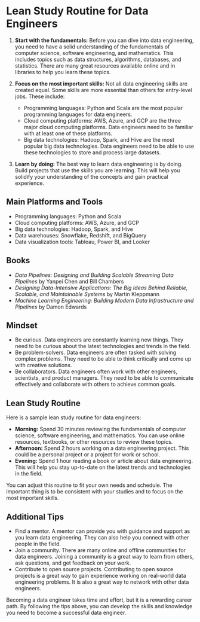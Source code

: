 # Lean Study Routine for Data Engineers

1. **Start with the fundamentals:** Before you can dive into data engineering, you need to have a solid understanding of the fundamentals of computer science, software engineering, and mathematics. This includes topics such as data structures, algorithms, databases, and statistics. There are many great resources available online and in libraries to help you learn these topics.

2. **Focus on the most important skills:** Not all data engineering skills are created equal. Some skills are more essential than others for entry-level jobs. These include:
   - Programming languages: Python and Scala are the most popular programming languages for data engineers.
   - Cloud computing platforms: AWS, Azure, and GCP are the three major cloud computing platforms. Data engineers need to be familiar with at least one of these platforms.
   - Big data technologies: Hadoop, Spark, and Hive are the most popular big data technologies. Data engineers need to be able to use these technologies to store and process large datasets.

3. **Learn by doing:** The best way to learn data engineering is by doing. Build projects that use the skills you are learning. This will help you solidify your understanding of the concepts and gain practical experience.

## Main Platforms and Tools

- Programming languages: Python and Scala
- Cloud computing platforms: AWS, Azure, and GCP
- Big data technologies: Hadoop, Spark, and Hive
- Data warehouses: Snowflake, Redshift, and BigQuery
- Data visualization tools: Tableau, Power BI, and Looker

## Books

- *Data Pipelines: Designing and Building Scalable Streaming Data Pipelines* by Yanpei Chen and Bill Chambers
- *Designing Data-Intensive Applications: The Big Ideas Behind Reliable, Scalable, and Maintainable Systems* by Martin Kleppmann
- *Machine Learning Engineering: Building Modern Data Infrastructure and Pipelines* by Damon Edwards

## Mindset

- Be curious. Data engineers are constantly learning new things. They need to be curious about the latest technologies and trends in the field.
- Be problem-solvers. Data engineers are often tasked with solving complex problems. They need to be able to think critically and come up with creative solutions.
- Be collaborators. Data engineers often work with other engineers, scientists, and product managers. They need to be able to communicate effectively and collaborate with others to achieve common goals.

## Lean Study Routine

Here is a sample lean study routine for data engineers:

- **Morning:** Spend 30 minutes reviewing the fundamentals of computer science, software engineering, and mathematics. You can use online resources, textbooks, or other resources to review these topics.
- **Afternoon:** Spend 2 hours working on a data engineering project. This could be a personal project or a project for work or school.
- **Evening:** Spend 1 hour reading a book or article about data engineering. This will help you stay up-to-date on the latest trends and technologies in the field.

You can adjust this routine to fit your own needs and schedule. The important thing is to be consistent with your studies and to focus on the most important skills.

## Additional Tips

- Find a mentor. A mentor can provide you with guidance and support as you learn data engineering. They can also help you connect with other people in the field.
- Join a community. There are many online and offline communities for data engineers. Joining a community is a great way to learn from others, ask questions, and get feedback on your work.
- Contribute to open source projects. Contributing to open source projects is a great way to gain experience working on real-world data engineering problems. It is also a great way to network with other data engineers.

Becoming a data engineer takes time and effort, but it is a rewarding career path. By following the tips above, you can develop the skills and knowledge you need to become a successful data engineer.

